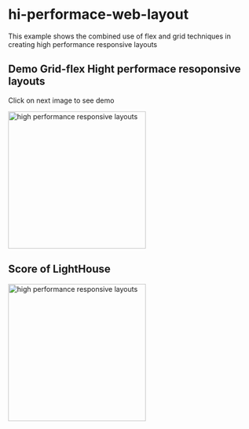 # hi-performace-web-layout
This example shows the combined use of flex and grid techniques in creating high performance responsive layouts 

<h2>Demo Grid-flex Hight performace resoponsive layouts</h2>
<p>Click on next image to see demo</p>
<a target="_blank" href="https://izrada-sajta.rs">
<img class="" src="https://teme.izrada-sajta.rs/grid-flex/grid-flex.jpg" alt="high performance responsive layouts" title=" Klick to see demo high performance responsive layouts" width="280"></a>
<h2>Score of LightHouse</h2>
<a target="_blank" href="https://izrada-sajta.rs">
<img class="" src="https://izrada-sajta.rs/frontend/web/uploads/all/sta-je-kvalitetan-sajt-.jpg" alt="high performance responsive layouts" title=" Klick to test with Lighthouse performance responsive layouts" width="280">
